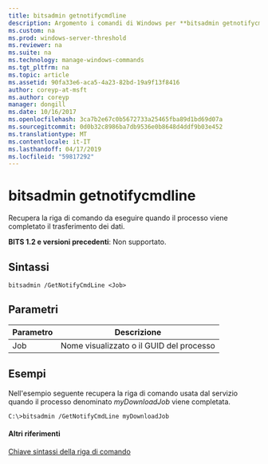 ```yaml
---
title: bitsadmin getnotifycmdline
description: Argomento i comandi di Windows per **bitsadmin getnotifycmdline** -recupera la riga di comando che viene eseguito quando il processo viene completato il trasferimento dei dati.
ms.custom: na
ms.prod: windows-server-threshold
ms.reviewer: na
ms.suite: na
ms.technology: manage-windows-commands
ms.tgt_pltfrm: na
ms.topic: article
ms.assetid: 90fa33e6-aca5-4a23-82bd-19a9f13f8416
author: coreyp-at-msft
ms.author: coreyp
manager: dongill
ms.date: 10/16/2017
ms.openlocfilehash: 3ca7b2e67c0b5672733a25465fba89d1bd69d07a
ms.sourcegitcommit: 0d0b32c8986ba7db9536e0b8648d4ddf9b03e452
ms.translationtype: MT
ms.contentlocale: it-IT
ms.lasthandoff: 04/17/2019
ms.locfileid: "59817292"
---
```

# <a name="bitsadmin-getnotifycmdline"></a>bitsadmin getnotifycmdline

Recupera la riga di comando da eseguire quando il processo viene completato il trasferimento dei dati.

**BITS 1.2 e versioni precedenti**: Non supportato.

## <a name="syntax"></a>Sintassi

```
bitsadmin /GetNotifyCmdLine <Job>
```

## <a name="parameters"></a>Parametri

|Parametro|Descrizione|
|---------|-----------|
|Job|Nome visualizzato o il GUID del processo|

## <a name="BKMK_examples"></a>Esempi

Nell'esempio seguente recupera la riga di comando usata dal servizio quando il processo denominato *myDownloadJob* viene completata.
```
C:\>bitsadmin /GetNotifyCmdLine myDownloadJob
```

#### <a name="additional-references"></a>Altri riferimenti

[Chiave sintassi della riga di comando](command-line-syntax-key.md)